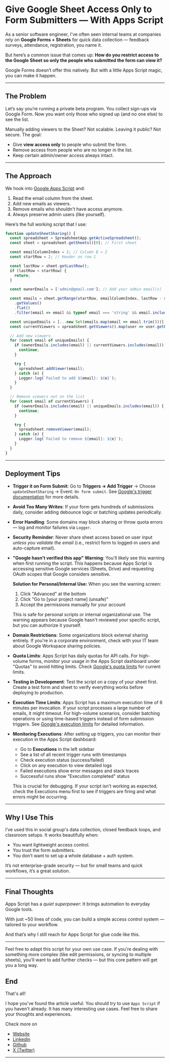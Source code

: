 
# Give Google Sheet Access Only to Form Submitters — With Apps Script

As a senior software engineer, I've often seen internal teams at companies rely on **Google Forms + Sheets** for quick data collection — feedback surveys, attendance, registration, you name it.

But here’s a common issue that comes up:
**How do you restrict access to the Google Sheet so only the people who submitted the form can view it?**

Google Forms doesn’t offer this natively. But with a little Apps Script magic, you can make it happen.

---

## The Problem

Let’s say you’re running a private beta program. You collect sign-ups via Google Form. Now you want only those who signed up (and no one else) to see the list.

Manually adding viewers to the Sheet? Not scalable.
Leaving it public? Not secure.
The goal:

* Give **view access only** to people who submit the form.
* Remove access from people who are no longer in the list.
* Keep certain admin/owner access always intact.

---

## The Approach

We hook into [Google Apps Script](https://developers.google.com/apps-script) and:

1. Read the email column from the sheet.
2. Add new emails as viewers.
3. Remove emails who shouldn't have access anymore.
4. Always preserve admin users (like yourself).

Here’s the full working script that I use:

```js
function updateSheetSharing() {
  const spreadsheet = SpreadsheetApp.getActiveSpreadsheet();
  const sheet = spreadsheet.getSheets()[0]; // First sheet

  const emailColumnIndex = 2; // Column B = 2
  const startRow = 2; // Header on row 1

  const lastRow = sheet.getLastRow();
  if (lastRow < startRow) {
    return;
  }

  const ownerEmails = ['admin@gmail.com']; // Add your admin email(s)

  const emails = sheet.getRange(startRow, emailColumnIndex, lastRow - startRow + 1)
    .getValues()
    .flat()
    .filter(email => email && typeof email === 'string' && email.includes('@'));

  const uniqueEmails = [...new Set(emails.map(email => email.trim()))];
  const currentViewers = spreadsheet.getViewers().map(user => user.getEmail());

  // Add new viewers
  for (const email of uniqueEmails) {
    if (ownerEmails.includes(email) || currentViewers.includes(email)) {
      continue;
    }

    try {
      spreadsheet.addViewer(email);
    } catch (e) {
      Logger.log(`Failed to add ${email}: ${e}`);
    }
  }

  // Remove viewers not on the list
  for (const email of currentViewers) {
    if (ownerEmails.includes(email) || uniqueEmails.includes(email)) {
      continue;
    }

    try {
      spreadsheet.removeViewer(email);
    } catch (e) {
      Logger.log(`Failed to remove ${email}: ${e}`);
    }
  }
}
```

---

## Deployment Tips

* **Trigger it on Form Submit**:
  Go to **Triggers → Add Trigger** → Choose `updateSheetSharing` → Event: `On form submit`. See [Google's trigger documentation](https://developers.google.com/apps-script/guides/triggers) for more details.

* **Avoid Too Many Writes**:
  If your form gets hundreds of submissions daily, consider adding debounce logic or batching updates periodically.

* **Error Handling**:
  Some domains may block sharing or throw quota errors — log and monitor failures via `Logger`.

* **Security Reminder**:
  Never share sheet access based on user input *unless you validate the email* (i.e., restrict form to logged-in users and auto-capture email).

* **"Google hasn't verified this app" Warning**:
  You'll likely see this warning when first running the script. This happens because Apps Script is accessing sensitive Google services (Sheets, Drive) and requesting OAuth scopes that Google considers sensitive.

  **Solution for Personal/Internal Use:**
  When you see the warning screen:
  1. Click "Advanced" at the bottom
  2. Click "Go to [your project name] (unsafe)"
  3. Accept the permissions manually for your account

  This is safe for personal scripts or internal organizational use. The warning appears because Google hasn't reviewed your specific script, but you can authorize it yourself.

* **Domain Restrictions**:
  Some organizations block external sharing entirely. If you're in a corporate environment, check with your IT team about Google Workspace sharing policies.

* **Quota Limits**:
  Apps Script has daily quotas for API calls. For high-volume forms, monitor your usage in the Apps Script dashboard under "Quotas" to avoid hitting limits. Check [Google's quota limits](https://developers.google.com/apps-script/guides/services/quotas) for current limits.

* **Testing in Development**:
  Test the script on a copy of your sheet first. Create a test form and sheet to verify everything works before deploying to production.

* **Execution Time Limits**:
  Apps Script has a maximum execution time of 6 minutes per invocation. If your script processes a large number of emails, it might timeout. For high-volume scenarios, consider batching operations or using time-based triggers instead of form submission triggers. See [Google's execution limits](https://developers.google.com/apps-script/guides/services/quotas#current_limitations) for detailed information.

* **Monitoring Executions**:
  After setting up triggers, you can monitor their execution in the Apps Script dashboard:
  - Go to **Executions** in the left sidebar
  - See a list of all recent trigger runs with timestamps
  - Check execution status (success/failed)
  - Click on any execution to view detailed logs
  - Failed executions show error messages and stack traces
  - Successful runs show "Execution completed" status

  This is crucial for debugging. If your script isn't working as expected, check the Executions menu first to see if triggers are firing and what errors might be occurring.
  
---

## Why I Use This

I’ve used this in social group's data collection, closed feedback loops, and classroom setups. It works beautifully when:

* You want lightweight access control.
* You trust the form submitters.
* You don’t want to set up a whole database + auth system.

It’s not enterprise-grade security — but for small teams and quick workflows, it’s a great solution.

---

## Final Thoughts

Apps Script has a *quiet superpower*: It brings automation to everyday Google tools.

With just \~50 lines of code, you can build a simple access control system — tailored to your workflow.

And that’s why I still reach for Apps Script for glue code like this.

---

Feel free to adapt this script for your own use case. If you're dealing with something more complex (like edit permissions, or syncing to multiple sheets), you’ll want to add further checks — but this core pattern will get you a long way.


## End

That's all!

I hope you've found the article useful. You should try to use `Apps Script` if you haven't already. It has many interesting use cases. Feel free to share your thoughts and experiences.

Check more on
- [Website](https://encryptioner.github.io)
- [Linkedin](https://www.linkedin.com/in/mir-mursalin-ankur)
- [Github](https://github.com/Encryptioner)
- [X (Twitter)](https://twitter.com/AnkurMursalin)

-----